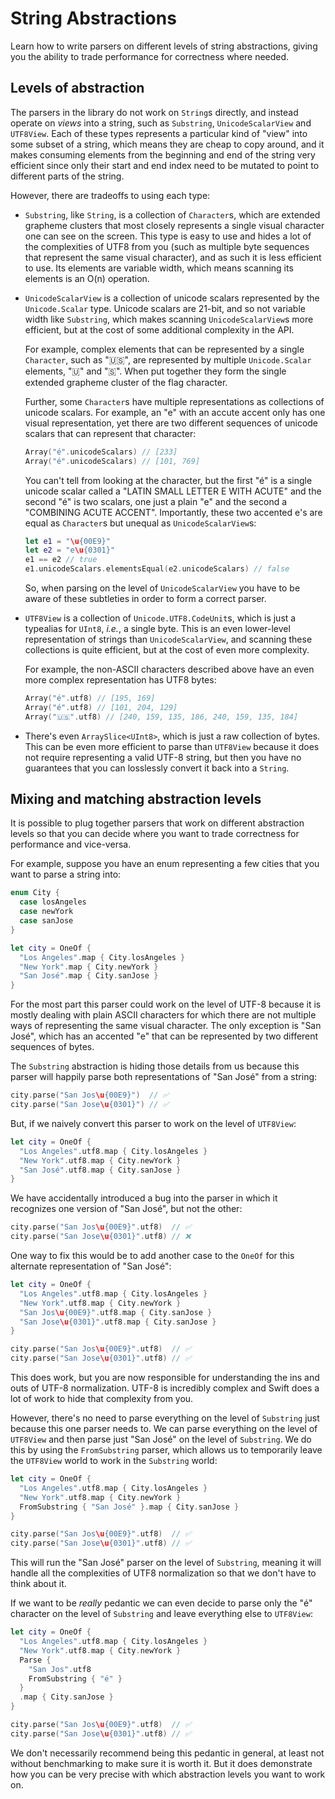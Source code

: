 # String Abstractions

Learn how to write parsers on different levels of string abstractions, giving you the ability to
trade performance for correctness where needed.

## Levels of abstraction

The parsers in the library do not work on `String`s directly, and instead operate on _views_ into a
string, such as `Substring`, `UnicodeScalarView` and `UTF8View`. Each of these types represents a
particular kind of "view" into some subset of a string, which means they are cheap to copy around,
and it makes consuming elements from the beginning and end of the string very efficient since only
their start and end index need to be mutated to point to different parts of the string.

However, there are tradeoffs to using each type:

  * `Substring`, like `String`, is a collection of `Character`s, which are extended grapheme
    clusters that most closely represents a single visual character one can see on the screen. This
    type is easy to use and hides a lot of the complexities of UTF8 from you (such as multiple byte
    sequences that represent the same visual character), and as such it is less efficient to use.
    Its elements are variable width, which means scanning its elements is an O(n) operation.

  * `UnicodeScalarView` is a collection of unicode scalars represented by the `Unicode.Scalar` type.
    Unicode scalars are 21-bit, and so not variable width like `Substring`, which makes scanning
    `UnicodeScalarView`s more efficient, but at the cost of some additional complexity in the API.

    For example, complex elements that can be represented by a single `Character`, such as "🇺🇸",
    are represented by multiple `Unicode.Scalar` elements, "🇺" and "🇸". When put together they
    form the single extended grapheme cluster of the flag character.

    Further, some `Character`s have multiple representations as collections of unicode scalars. For
    example, an "e" with an accute accent only has one visual representation, yet there are two
    different sequences of unicode scalars that can represent that character:

    ```swift
    Array("é".unicodeScalars) // [233]
    Array("é".unicodeScalars) // [101, 769]
    ```

    You can't tell from looking at the character, but the first "é" is a single unicode scalar
    called a "LATIN SMALL LETTER E WITH ACUTE" and the second "é" is two scalars, one just a plain
    "e" and the second a "COMBINING ACUTE ACCENT". Importantly, these two accented e's are equal as
    `Character`s but unequal as `UnicodeScalarView`s:

    ```swift
    let e1 = "\u{00E9}"
    let e2 = "e\u{0301}"
    e1 == e2 // true
    e1.unicodeScalars.elementsEqual(e2.unicodeScalars) // false
    ```

    So, when parsing on the level of `UnicodeScalarView` you have to be aware of these subtleties in
    order to form a correct parser.

  * `UTF8View` is a collection of `Unicode.UTF8.CodeUnit`s, which is just a typealias for `UInt8`,
    _i.e._, a single byte. This is an even lower-level representation of strings than
    `UnicodeScalarView`, and scanning these collections is quite efficient, but at the cost of even
    more complexity.

    For example, the non-ASCII characters described above have an even more complex representation
    has UTF8 bytes:

    ```swift
    Array("é".utf8) // [195, 169]
    Array("é".utf8) // [101, 204, 129]
    Array("🇺🇸".utf8) // [240, 159, 135, 186, 240, 159, 135, 184]
    ```

  * There's even `ArraySlice<UInt8>`, which is just a raw collection of bytes. This can be even more
    efficient to parse than `UTF8View` because it does not require representing a valid UTF-8
    string, but then you have no guarantees that you can losslessly convert it back into a `String`.

## Mixing and matching abstraction levels

It is possible to plug together parsers that work on different abstraction levels so that you can
decide where you want to trade correctness for performance and vice-versa.

For example, suppose you have an enum representing a few cities that you want to parse a string
into:

```swift
enum City {
  case losAngeles
  case newYork
  case sanJose
}

let city = OneOf {
  "Los Angeles".map { City.losAngeles }
  "New York".map { City.newYork }
  "San José".map { City.sanJose }
}
```

For the most part this parser could work on the level of UTF-8 because it is mostly dealing with
plain ASCII characters for which there are not multiple ways of representing the same visual
character. The only exception is "San José", which has an accented "e" that can be represented
by two different sequences of bytes.

The `Substring` abstraction is hiding those details from us because this parser will happily parse
both representations of "San José" from a string:

```swift
city.parse("San Jos\u{00E9}")  // ✅
city.parse("San Jose\u{0301}") // ✅
```

But, if we naively convert this parser to work on the level of `UTF8View`:

```swift
let city = OneOf {
  "Los Angeles".utf8.map { City.losAngeles }
  "New York".utf8.map { City.newYork }
  "San José".utf8.map { City.sanJose }
}
```

We have accidentally introduced a bug into the parser in which it recognizes one version of
"San José", but not the other:

```swift
city.parse("San Jos\u{00E9}".utf8)  // ✅
city.parse("San Jose\u{0301}".utf8) // ❌
```

One way to fix this would be to add another case to the `OneOf` for this alternate representation
of "San José":

```swift
let city = OneOf {
  "Los Angeles".utf8.map { City.losAngeles }
  "New York".utf8.map { City.newYork }
  "San Jos\u{00E9}".utf8.map { City.sanJose }
  "San Jose\u{0301}".utf8.map { City.sanJose }
}

city.parse("San Jos\u{00E9}".utf8)  // ✅
city.parse("San Jose\u{0301}".utf8) // ✅
```

This does work, but you are now responsible for understanding the ins and outs of UTF-8
normalization. UTF-8 is incredibly complex and Swift does a lot of work to hide that complexity
from you.

However, there's no need to parse everything on the level of `Substring` just because this one
parser needs to. We can parse everything on the level of `UTF8View` and then parse just "San José"
on the level of `Substring`. We do this by using the ``FromSubstring`` parser, which allows us to
temporarily leave the `UTF8View` world to work in the `Substring` world:

```swift
let city = OneOf {
  "Los Angeles".utf8.map { City.losAngeles }
  "New York".utf8.map { City.newYork }
  FromSubstring { "San José" }.map { City.sanJose }
}

city.parse("San Jos\u{00E9}".utf8)  // ✅
city.parse("San Jose\u{0301}".utf8) // ✅
```

This will run the "San José" parser on the level of `Substring`, meaning it will handle all the
complexities of UTF8 normalization so that we don't have to think about it.

If we want to be _really_ pedantic we can even decide to parse only the "é" character on the
level of `Substring` and leave everything else to `UTF8View`:

```swift
let city = OneOf {
  "Los Angeles".utf8.map { City.losAngeles }
  "New York".utf8.map { City.newYork }
  Parse {
    "San Jos".utf8
    FromSubstring { "é" }
  }
  .map { City.sanJose }
}

city.parse("San Jos\u{00E9}".utf8)  // ✅
city.parse("San Jose\u{0301}".utf8) // ✅
```

We don't necessarily recommend being this pedantic in general, at least not without benchmarking to
make sure it is worth it. But it does demonstrate how you can be very precise with which abstraction
levels you want to work on.
